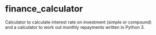 # finance_calculator
Calculator to calculate interest rate on investment (simple or compound) and a calculator to work out monthly repayments written in Python 3.
